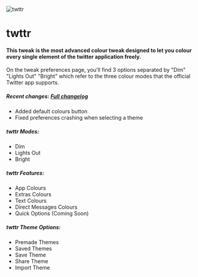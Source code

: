 ![twttr](Repo_Assets/twttr.png)


# twttr

#### This tweak is the most advanced colour tweak designed to let you colour every single element of the twitter application freely.

On the tweak preferences page, you’ll find 3 options separated by "Dim" "Lights Out" "Bright" which refer to the three colour modes that the official Twitter app supports.

##### Recent changes: [Full changelog](https://github.com/RecoveryOutlet/twttr/blob/master/CHANGELOG.md)
- Added default colours button
- Fixed preferences crashing when selecting a theme

#####  twttr Modes:
- Dim
- Lights Out
- Bright

#####  twttr Features:
- App Colours
- Extras Colours
- Text Colours
- Direct Messages Colours
- Quick Options (Coming Soon)

#####  twttr Theme Options:
- Premade Themes
- Saved Themes
- Save Theme
- Share Theme
- Import Theme
